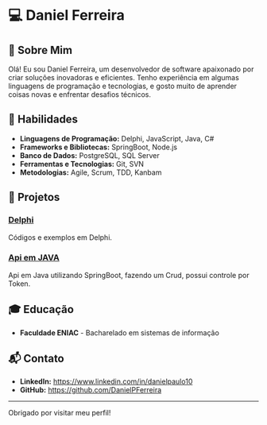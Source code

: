 # 💻 Daniel Ferreira

## 👋 Sobre Mim
Olá! Eu sou Daniel Ferreira, um desenvolvedor de software apaixonado por criar soluções inovadoras e eficientes. 
Tenho experiência em algumas linguagens de programação e tecnologias, e gosto muito de aprender coisas novas e enfrentar desafios técnicos.

## 🚀 Habilidades
- **Linguagens de Programação:** Delphi, JavaScript, Java, C#
- **Frameworks e Bibliotecas:** SpringBoot, Node.js
- **Banco de Dados:** PostgreSQL, SQL Server
- **Ferramentas e Tecnologias:** Git, SVN
- **Metodologias:** Agile, Scrum, TDD, Kanbam

## 📂 Projetos
### [Delphi](https://github.com/DanielPFerreira/Api-Rest-Spring-Boot)
Códigos e exemplos em Delphi.
### [Api em JAVA](https://github.com/DanielPFerreira/Api-Rest-Spring-Boot)
Api em Java utilizando SpringBoot, fazendo um Crud, possui controle por Token.

## 🎓 Educação
- **Faculdade ENIAC** - Bacharelado em sistemas de informação 

## 📬 Contato
- **LinkedIn:** https://www.linkedin.com/in/danielpaulo10
- **GitHub:** https://github.com/DanielPFerreira

---

Obrigado por visitar meu perfil!
